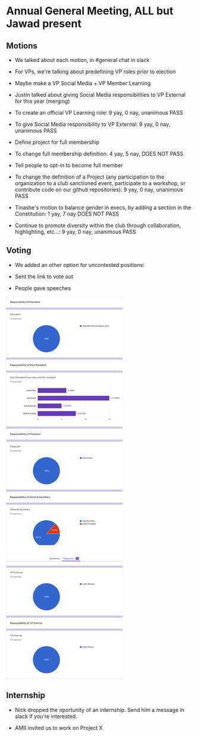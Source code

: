 # Annual General Meeting, ALL but Jawad present

## Motions

+ We talked about each motion, in #general chat in slack

+ For VPs, we're talking about predefining VP roles prior to election

+ Maybe make a VP Social Media + VP Member Learning

+ Justin talked about giving Social Media responsibilities to VP External for this year (merging)

+ To create an official VP Learning role: 9 yay, 0 nay, unanimous PASS

+ To give Social Media responsibility to VP External: 9 yay, 0 nay, unanimous PASS

+ Define project for full membership

+ To change full membership definition: 4 yay, 5 nay, DOES NOT PASS

+ Tell people to opt-in to become full member

+ To change the definition of a Project (any participation to the organization to a club sanctioned event, participate to a workshop, or contribute code on our github repositories): 9 yay, 0 nay, unanimous PASS

+ Tinashe's motion to balance gender in execs, by adding a section in the Constitution: 1 yay, 7 nay DOES NOT PASS

+ Continue to promote diversity within the club through collaboration, highlighting, etc...: 9 yay, 0 nay, unanimous PASS

## Voting

+ We added an other option for uncontested positions:

+ Sent the link to vote out

+ People gave speeches

![Election Results](election_results.png)

## Internship

+ Nick dropped the oportunity of an internship. Send him a message in slack if you're interested.

+ AMII invited us to work on Project X